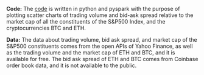 **Code:** The [code](volume_baspread.py) is written in python and pyspark with the purpose of plotting scatter charts of trading volume and bid-ask spread relative to the market cap of all the constituents of the S&P500 Index, and the cryptocurrencies BTC and ETH. 

**Data:** The data about trading volume, bid ask spread, and market cap of the S&P500 constituents comes from the open APIs of Yahoo Finance, as well as the trading volume and the market cap of ETH and BTC, and it is available for free. The bid ask spread of ETH and BTC comes from Coinbase order book data, and it is not available to the public. 



